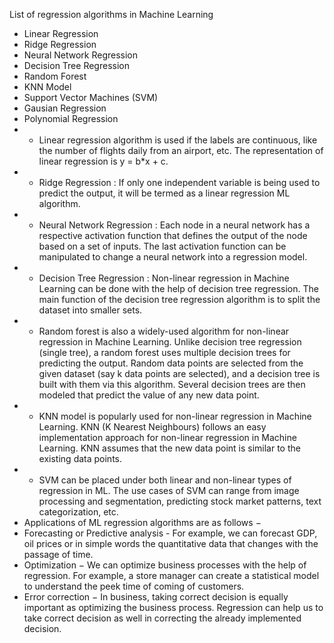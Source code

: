 List of regression algorithms in Machine Learning
- Linear Regression
- Ridge Regression
- Neural Network Regression 
- Decision Tree Regression 
- Random Forest
- KNN Model 
- Support Vector Machines (SVM)
- Gausian Regression
- Polynomial Regression
- - Linear regression algorithm is used if the labels are continuous, like the number of flights daily from an airport, etc. The representation of linear regression is y = b*x + c.
- - Ridge Regression : If only one independent variable is being used to predict the output, it will be termed as a linear regression ML algorithm.
- - Neural Network Regression : Each node in a neural network has a respective activation function that defines the output of the node based on a set of inputs. The last activation function can be manipulated to change a neural network into a regression model.
- - Decision Tree Regression : Non-linear regression in Machine Learning can be done with the help of decision tree regression. The main function of the decision tree regression algorithm is to split the dataset into smaller sets. 
- - Random forest is also a widely-used algorithm for non-linear regression in Machine Learning. Unlike decision tree regression (single tree), a random forest uses multiple decision trees for predicting the output. Random data points are selected from the given dataset (say k data points are selected), and a decision tree is built with them via this algorithm. Several decision trees are then modeled that predict the value of any new data point. 
- - KNN model is popularly used for non-linear regression in Machine Learning. KNN (K Nearest Neighbours) follows an easy implementation approach for non-linear regression in Machine Learning. KNN assumes that the new data point is similar to the existing data points. 
- - SVM can be placed under both linear and non-linear types of regression in ML. The use cases of SVM can range from image processing and segmentation, predicting stock market patterns, text categorization, etc.
- Applications of ML regression algorithms are as follows −
- Forecasting or Predictive analysis - For example, we can forecast GDP, oil prices or in simple words the quantitative data that changes with the passage of time.
- Optimization − We can optimize business processes with the help of regression. For example, a store manager can create a statistical model to understand the peek time of coming of customers.
- Error correction − In business, taking correct decision is equally important as optimizing the business process. Regression can help us to take correct decision as well in correcting the already implemented decision.
